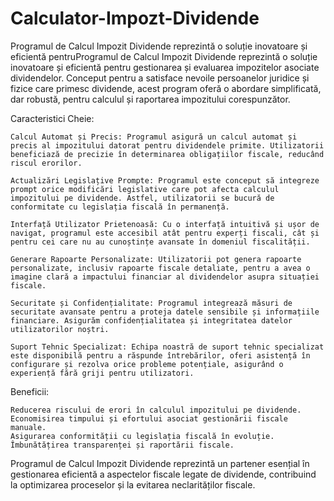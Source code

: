# Calculator-Impozt-Dividende
Programul de Calcul Impozit Dividende reprezintă o soluție inovatoare și eficientă pentruProgramul de Calcul Impozit Dividende reprezintă o soluție inovatoare și eficientă pentru gestionarea și evaluarea impozitelor asociate dividendelor. Conceput pentru a satisface nevoile persoanelor juridice și fizice care primesc dividende, acest program oferă o abordare simplificată, dar robustă, pentru calculul și raportarea impozitului corespunzător.

Caracteristici Cheie:

    Calcul Automat și Precis: Programul asigură un calcul automat și precis al impozitului datorat pentru dividendele primite. Utilizatorii beneficiază de precizie în determinarea obligațiilor fiscale, reducând riscul erorilor.

    Actualizări Legislațive Prompte: Programul este conceput să integreze prompt orice modificări legislative care pot afecta calculul impozitului pe dividende. Astfel, utilizatorii se bucură de conformitate cu legislația fiscală în permanență.

    Interfață Utilizator Prietenoasă: Cu o interfață intuitivă și ușor de navigat, programul este accesibil atât pentru experți fiscali, cât și pentru cei care nu au cunoștințe avansate în domeniul fiscalității.

    Generare Rapoarte Personalizate: Utilizatorii pot genera rapoarte personalizate, inclusiv rapoarte fiscale detaliate, pentru a avea o imagine clară a impactului financiar al dividendelor asupra situației fiscale.

    Securitate și Confidențialitate: Programul integrează măsuri de securitate avansate pentru a proteja datele sensibile și informațiile financiare. Asigurăm confidențialitatea și integritatea datelor utilizatorilor noștri.

    Suport Tehnic Specializat: Echipa noastră de suport tehnic specializat este disponibilă pentru a răspunde întrebărilor, oferi asistență în configurare și rezolva orice probleme potențiale, asigurând o experiență fără griji pentru utilizatori.

Beneficii:

    Reducerea riscului de erori în calculul impozitului pe dividende.
    Economisirea timpului și efortului asociat gestionării fiscale manuale.
    Asigurarea conformității cu legislația fiscală în evoluție.
    Îmbunătățirea transparenței și raportării fiscale.

Programul de Calcul Impozit Dividende reprezintă un partener esențial în gestionarea eficientă a aspectelor fiscale legate de dividende, contribuind la optimizarea proceselor și la evitarea neclarităților fiscale.

